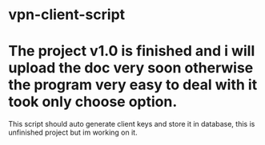 # vpn-client-script

# The project v1.0 is finished and i will upload the doc very soon otherwise the program very easy to deal with it took only choose option.

This script should auto generate client keys and store it in database, this is unfinished project but im working on it.
